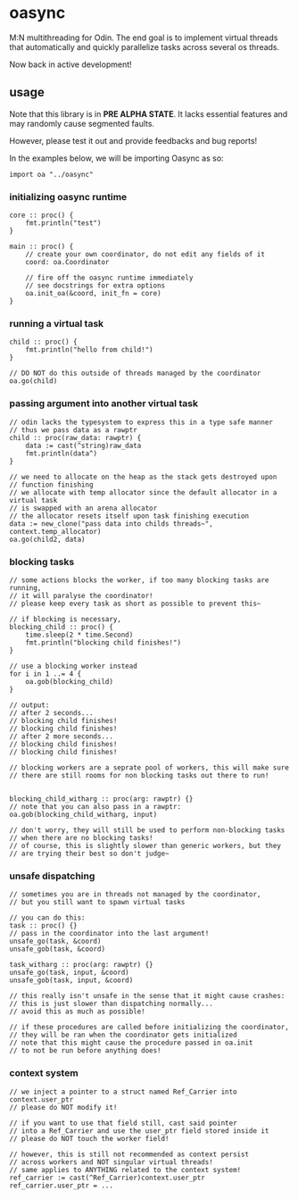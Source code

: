 # oasync

M:N multithreading for Odin. The end goal is to implement virtual threads that 
automatically and quickly parallelize tasks across several os threads.

Now back in active development!

## usage
Note that this library is in **PRE ALPHA STATE**. It lacks essential features 
and may randomly cause segmented faults.

However, please test it out and provide feedbacks and bug reports!

In the examples below, we will be importing Oasync as so: 
```odin 
import oa "../oasync"
```

### initializing oasync runtime
```odin
core :: proc() {
	fmt.println("test")
}

main :: proc() {
    // create your own coordinator, do not edit any fields of it
	coord: oa.Coordinator

    // fire off the oasync runtime immediately
    // see docstrings for extra options
	oa.init_oa(&coord, init_fn = core)
}
```

###  running a virtual task 
```odin
child :: proc() {
	fmt.println("hello from child!")
}

// DO NOT do this outside of threads managed by the coordinator
oa.go(child)
```

### passing argument into another virtual task 
```odin 
// odin lacks the typesystem to express this in a type safe manner
// thus we pass data as a rawptr
child :: proc(raw_data: rawptr) {
	data := cast(^string)raw_data
	fmt.println(data^)
}

// we need to allocate on the heap as the stack gets destroyed upon 
// function finishing
// we allocate with temp allocator since the default allocator in a virtual task
// is swapped with an arena allocator
// the allocator resets itself upon task finishing execution
data := new_clone("pass data into childs threads~", context.temp_allocator)
oa.go(child2, data)
```

### blocking tasks 
```odin 
// some actions blocks the worker, if too many blocking tasks are running, 
// it will paralyse the coordinator!
// please keep every task as short as possible to prevent this~

// if blocking is necessary,
blocking_child :: proc() {
	time.sleep(2 * time.Second)
	fmt.println("blocking child finishes!")
}

// use a blocking worker instead
for i in 1 ..= 4 {
	oa.gob(blocking_child)
}

// output: 
// after 2 seconds...
// blocking child finishes!
// blocking child finishes!
// after 2 more seconds...
// blocking child finishes!
// blocking child finishes!

// blocking workers are a seprate pool of workers, this will make sure 
// there are still rooms for non blocking tasks out there to run!


blocking_child_witharg :: proc(arg: rawptr) {}
// note that you can also pass in a rawptr: 
oa.gob(blocking_child_witharg, input)

// don't worry, they will still be used to perform non-blocking tasks 
// when there are no blocking tasks! 
// of course, this is slightly slower than generic workers, but they 
// are trying their best so don't judge~
```

### unsafe dispatching 
```odin
// sometimes you are in threads not managed by the coordinator,
// but you still want to spawn virtual tasks

// you can do this:
task :: proc() {}
// pass in the coordinator into the last argument!
unsafe_go(task, &coord)
unsafe_gob(task, &coord)

task_witharg :: proc(arg: rawptr) {}
unsafe_go(task, input, &coord)
unsafe_gob(task, input, &coord)

// this really isn't unsafe in the sense that it might cause crashes:
// this is just slower than dispatching normally...
// avoid this as much as possible!

// if these procedures are called before initializing the coordinator, 
// they will be ran when the coordinator gets initialized
// note that this might cause the procedure passed in oa.init 
// to not be run before anything does!
```

### context system
```odin 
// we inject a pointer to a struct named Ref_Carrier into context.user_ptr
// please do NOT modify it!

// if you want to use that field still, cast said pointer 
// into a Ref_Carrier and use the user_ptr field stored inside it 
// please do NOT touch the worker field!

// however, this is still not recommended as context persist 
// across workers and NOT singular virtual threads!
// same applies to ANYTHING related to the context system!
ref_carrier := cast(^Ref_Carrier)context.user_ptr
ref_carrier.user_ptr = ...
```
